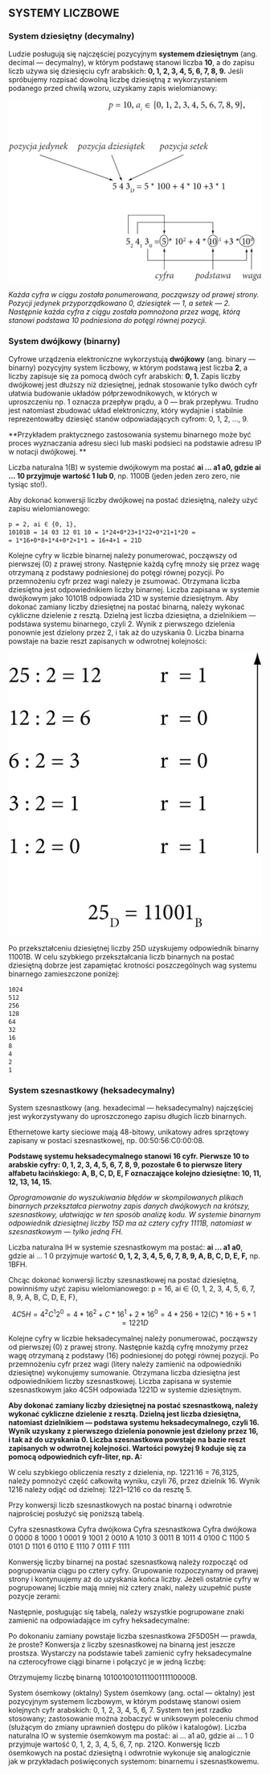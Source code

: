 ## SYSTEMY LICZBOWE

### System dziesiętny (decymalny)

Ludzie posługują się najczęściej pozycyjnym **systemem dziesiętnym**
(ang. decimal — decymalny), w którym podstawę stanowi liczba **10**, 
a do zapisu liczb używa się dziesięciu cyfr arabskich: **0, 1, 2, 3, 4, 5, 6, 7, 8, 9.** 
Jeśli spróbujemy rozpisać dowolną liczbę dziesiętną z wykorzystaniem podanego przed chwilą wzoru, 
uzyskamy zapis wielomianowy:

<img src="https://github.com/LukaszKur/Praca_domowa/blob/master/Rysunek1.png" alt="wielomian" title="Zapis wielomianowy"/>

_Każda cyfra w ciągu została ponumerowana, począwszy od prawej strony. Pozycji jedynek przyporządkowano 0, 
dziesiątek — 1, a setek — 2. Następnie każda cyfra z ciągu została pomnożona przez wagę, 
którą stanowi podstawa 10 podniesiona do potęgi równej pozycji._



### System dwójkowy (binarny)

Cyfrowe urządzenia elektroniczne wykorzystują **dwójkowy** 
(ang. binary — binarny) pozycyjny system liczbowy, w którym podstawą jest liczba <strong>2</strong>, 
a liczby zapisuje się za pomocą dwóch cyfr arabskich: **0, 1.** 
Zapis liczby dwójkowej jest dłuższy niż dziesiętnej, jednak stosowanie tylko dwóch cyfr 
ułatwia budowanie układów półprzewodnikowych, w których w uproszczeniu np. 1 oznacza przepływ prądu, 
a 0 — brak przepływu. Trudno jest natomiast zbudować układ elektroniczny, 
który wydajnie i stabilnie reprezentowałby dziesięć stanów odpowiadających cyfrom: 0, 1, 2, …, 9. 

**Przykładem praktycznego zastosowania systemu binarnego może być proces 
wyznaczania adresu sieci lub maski podsieci na podstawie adresu IP w notacji dwójkowej.
**

Liczba naturalna 1(B) w systemie dwójkowym ma postać **ai … a1 a0, gdzie ai … 10 przyjmuje wartość 1 lub 0**,
np. 1100B (jeden jeden zero zero, nie tysiąc sto!).

Aby dokonać konwersji liczby dwójkowej na postać dziesiętną, 
należy użyć zapisu wielomianowego:<br>
``` 
p = 2, ai ∈ {0, 1},
10101B = 14 03 12 01 10 = 1*24+0*23+1*22+0*21+1*20 =
= 1*16+0*8+1*4+0*2+1*1 = 16+4+1 = 21D
```
Kolejne cyfry w liczbie binarnej należy ponumerować, począwszy od pierwszej (0) z prawej strony. 
Następnie każdą cyfrę mnoży się przez wagę otrzymaną z podstawy podniesionej do potęgi równej pozycji. 
Po przemnożeniu cyfr przez wagi należy je zsumować. Otrzymana liczba dziesiętna jest odpowiednikiem liczby binarnej.
Liczba zapisana w systemie dwójkowym jako 10101B odpowiada 21D w systemie dziesiętnym.
Aby dokonać zamiany liczby dziesiętnej na postać binarną, należy wykonać cykliczne dzielenie z resztą. 
Dzielną jest liczba dziesiętna, a dzielnikiem — podstawa systemu binarnego, czyli 2. 
Wynik z pierwszego dzielenia ponownie jest dzielony przez 2, i tak aż do uzyskania 0. 
Liczba binarna powstaje na bazie reszt zapisanych w odwrotnej kolejności:


<img src="https://github.com/LukaszKur/Praca_domowa/blob/master/Rysunek2.jpg" alt="wielomian2" title="Zapis wielomianowy2"/>

Po przekształceniu dziesiętnej liczby 25D uzyskujemy odpowiednik binarny 11001B.
W celu szybkiego przekształcania liczb binarnych na postać dziesiętną dobrze jest 
zapamiętać krotności poszczególnych wag systemu binarnego zamieszczone poniżej:

```
1024
512
256
128
64
32
16
8
4
2
1
```

### System szesnastkowy (heksadecymalny)
System szesnastkowy (ang. hexadecimal — heksadecymalny) najczęściej jest wykorzystywany do uproszczonego zapisu długich liczb binarnych.

Ethernetowe karty sieciowe mają 48-bitowy, unikatowy adres sprzętowy zapisany
w postaci szesnastkowej, np. 00:50:56:C0:00:08. 

**Podstawę systemu heksadecymalnego stanowi 16 cyfr. Pierwsze 10 to arabskie cyfry:
0, 1, 2, 3, 4, 5, 6, 7, 8, 9, pozostałe 6 to pierwsze litery alfabetu łacińskiego:
A, B, C, D, E, F oznaczające kolejno dziesiętne: 10, 11, 12, 13, 14, 15.**


_Oprogramowanie do wyszukiwania błędów w skompilowanych plikach binarnych przekształca 
pierwotny zapis danych dwójkowych na krótszy, szesnastkowy, ułatwiając w ten sposób analizę kodu. 
W systemie binarnym odpowiednik dziesiętnej liczby 15D ma aż cztery cyfry 1111B, 
natomiast w szesnastkowym — tylko jedną FH._

Liczba naturalna lH w systemie szesnastkowym ma postać: **ai ... a1 a0**, gdzie ai … 1 0 
przyjmuje wartość **0, 1, 2, 3, 4, 5, 6, 7, 8, 9, A, B, C, D, E, F,** np. 1BFH.

Chcąc dokonać konwersji liczby szesnastkowej na postać dziesiętną, powinniśmy użyć zapisu wielomianowego:
p = 16, ai ∈ {0, 1, 2, 3, 4, 5, 6, 7, 8, 9, A, B, C, D, E, F},

```math
4C5H = 4^2 C^1 2^0 = 4*16^2 + C*16^1 + 2*16^0 = 4*256+12(C)*16+5*1 = 1221D
```


Kolejne cyfry w liczbie heksadecymalnej należy ponumerować, począwszy od pierwszej 
(0) z prawej strony. Następnie każdą cyfrę mnożymy przez wagę otrzymaną z podstawy (16) podniesionej do potęgi równej pozycji. 
Po przemnożeniu cyfr przez wagi (litery należy zamienić na odpowiedniki dziesiętne) wykonujemy sumowanie. 
Otrzymana liczba dziesiętna jest odpowiednikiem liczby szesnastkowej. Liczba zapisana w systemie szesnastkowym jako 4C5H 
odpowiada 1221D w systemie dziesiętnym.

**Aby dokonać zamiany liczby dziesiętnej na postać szesnastkową, należy wykonać cykliczne dzielenie z resztą. 
Dzielną jest liczba dziesiętna, natomiast dzielnikiem — podstawa systemu heksadecymalnego, czyli 16. Wynik uzyskany z pierwszego 
dzielenia ponownie jest dzielony przez 16, i tak aż do uzyskania 0. Liczba szesnastkowa powstaje na bazie reszt zapisanych 
w odwrotnej kolejności. Wartości powyżej 9 koduje się za pomocą odpowiednich cyfr-liter, np. A:**


W celu szybkiego obliczenia reszty z dzielenia, np. 1221:16 = 76,3125, należy pomnożyć
część całkowitą wyniku, czyli 76, przez dzielnik 16. Wynik 1216 należy odjąć od dzielnej: 
1221–1216 co da resztę 5.

Przy konwersji liczb szesnastkowych na postać binarną i odwrotnie najprościej posłużyć się poniższą tabelą.

Cyfra szesnastkowa
Cyfra dwójkowa
Cyfra szesnastkowa
Cyfra dwójkowa
0
0000
8
1000
1
0001
9
1001
2
0010
A
1010
3
0011
B
1011
4
0100
C
1100
5
0101
D
1101
6
0110
E
1110
7
0111
F
1111

Konwersję liczby binarnej na postać szesnastkową należy rozpocząć od pogrupowania ciągu po cztery cyfry. 
Grupowanie rozpoczynamy od prawej strony i kontynuujemy aż do uzyskania końca liczby. 
Jeżeli ostatnie cyfry w pogrupowanej liczbie mają mniej niż cztery znaki, należy uzupełnić puste pozycje zerami:

Następnie, posługując się tabelą, należy wszystkie pogrupowane znaki zamienić na odpowiadające im cyfry heksadecymalne:

Po dokonaniu zamiany powstaje liczba szesnastkowa 2F5D05H — prawda, że proste?
Konwersja z liczby szesnastkowej na binarną jest jeszcze prostsza. 
Wystarczy na podstawie tabeli zamienić cyfry heksadecymalne na czterocyfrowe ciągi binarne i połączyć 
je w jedną liczbę:

Otrzymujemy liczbę binarną 101001001011100111110000B.


System ósemkowy (oktalny)
System ósemkowy (ang. octal — oktalny) jest pozycyjnym systemem liczbowym, 
w którym podstawę stanowi osiem kolejnych cyfr arabskich: 0, 1, 2, 3, 4, 5, 6, 7. 
System ten jest rzadko stosowany; zastosowanie można zobaczyć w uniksowym poleceniu chmod 
(służącym do zmiany uprawnień dostępu do plików i katalogów).
Liczba naturalna lO w systemie ósemkowym ma postać: ai ... a1 a0, gdzie ai … 1 0 przyjmuje wartość 0, 1, 2, 3, 4, 5, 6, 7, np. 212O.
Konwersję liczb ósemkowych na postać dziesiętną i odwrotnie wykonuje się analogicznie 
jak w przykładach poświęconych systemom: binarnemu i szesnastkowemu.
